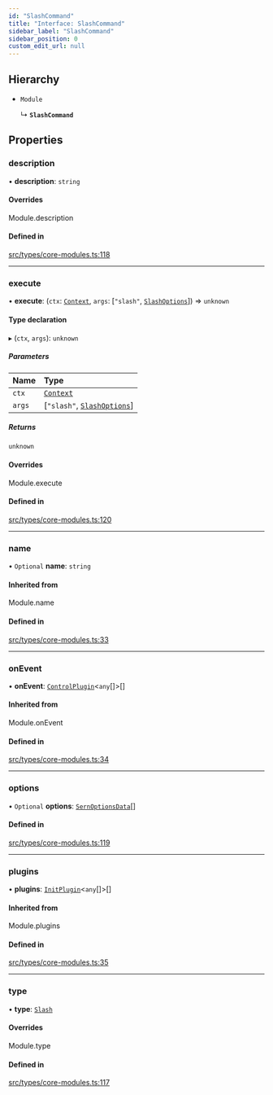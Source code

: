 ```yaml
---
id: "SlashCommand"
title: "Interface: SlashCommand"
sidebar_label: "SlashCommand"
sidebar_position: 0
custom_edit_url: null
---
```


## Hierarchy

- `Module`

  ↳ **`SlashCommand`**

## Properties

### description

• **description**: `string`

#### Overrides

Module.description

#### Defined in

[src/types/core-modules.ts:118](https://github.com/sern-handler/handler/blob/2106522/src/types/core-modules.ts#L118)

___

### execute

• **execute**: (`ctx`: [`Context`](../classes/Context.md), `args`: [``"slash"``, [`SlashOptions`](../modules.md#slashoptions)]) => `unknown`

#### Type declaration

▸ (`ctx`, `args`): `unknown`

##### Parameters

| Name | Type |
| :------ | :------ |
| `ctx` | [`Context`](../classes/Context.md) |
| `args` | [``"slash"``, [`SlashOptions`](../modules.md#slashoptions)] |

##### Returns

`unknown`

#### Overrides

Module.execute

#### Defined in

[src/types/core-modules.ts:120](https://github.com/sern-handler/handler/blob/2106522/src/types/core-modules.ts#L120)

___

### name

• `Optional` **name**: `string`

#### Inherited from

Module.name

#### Defined in

[src/types/core-modules.ts:33](https://github.com/sern-handler/handler/blob/2106522/src/types/core-modules.ts#L33)

___

### onEvent

• **onEvent**: [`ControlPlugin`](ControlPlugin.md)<`any`[]\>[]

#### Inherited from

Module.onEvent

#### Defined in

[src/types/core-modules.ts:34](https://github.com/sern-handler/handler/blob/2106522/src/types/core-modules.ts#L34)

___

### options

• `Optional` **options**: [`SernOptionsData`](../modules.md#sernoptionsdata)[]

#### Defined in

[src/types/core-modules.ts:119](https://github.com/sern-handler/handler/blob/2106522/src/types/core-modules.ts#L119)

___

### plugins

• **plugins**: [`InitPlugin`](InitPlugin.md)<`any`[]\>[]

#### Inherited from

Module.plugins

#### Defined in

[src/types/core-modules.ts:35](https://github.com/sern-handler/handler/blob/2106522/src/types/core-modules.ts#L35)

___

### type

• **type**: [`Slash`](../enums/CommandType.md#slash)

#### Overrides

Module.type

#### Defined in

[src/types/core-modules.ts:117](https://github.com/sern-handler/handler/blob/2106522/src/types/core-modules.ts#L117)
